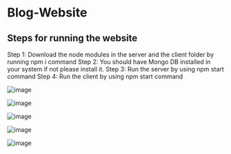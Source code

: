# Blog-Website

## Steps for running the website

Step 1: Download the node modules in the server and the client folder by running npm i command
Step 2: You should have Mongo DB installed in your system if not please install it.
Step 3: Run the server by using npm start command
Step 4: Run the client by using npm start command

![image](https://github.com/DeepCoomer/Blog-Website/assets/75359203/5171eda6-ecdf-4a81-a4ea-93e3a5958830)

![image](https://github.com/DeepCoomer/Blog-Website/assets/75359203/a5f0e3c7-8fc9-4d0f-9c06-3fb146e89aa8)

![image](https://github.com/DeepCoomer/Blog-Website/assets/75359203/69bd6a68-bb0b-4b3b-9004-1663bfe4ad72)

![image](https://github.com/DeepCoomer/Blog-Website/assets/75359203/55007076-0880-4903-b730-80c24dc21067)

![image](https://github.com/DeepCoomer/Blog-Website/assets/75359203/b7ce02a8-6477-4bd7-9a3d-fd52ab2c303f)
